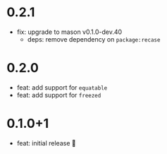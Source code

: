 # 0.2.1

- fix: upgrade to mason v0.1.0-dev.40
  - deps: remove dependency on `package:recase`

# 0.2.0

- feat: add support for `equatable`
- feat: add support for `freezed`

# 0.1.0+1

- feat: initial release 🎉

